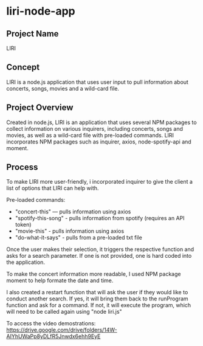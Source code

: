 # liri-node-app

<h2>Project Name</h2>

LIRI

<h2>Concept</h2>

LIRI is a node.js application that uses user input to pull information about concerts, songs, movies and a wild-card file.

<h2>Project Overview</h2>

Created in node.js, LIRI is an application that uses several NPM packages to collect information on various inquirers, including concerts, songs and movies, as well as a wild-card file with pre-loaded commands. LIRI incorporates NPM packages such as inquirer, axios, node-spotify-api and moment. 

<h2>Process</h2>

To make LIRI more user-friendly, i incorporated inquirer to give the client a list of options that LIRI can help with.

 Pre-loaded commands:
 - "concert-this" — pulls information using axios
 - "spotify-this-song" - pulls information from spotify (requires an API token)
 - "movie-this" - pulls information using axios
 - "do-what-it-says" - pulls from a pre-loaded txt file

 Once the user makes their selection, it triggers the respective function and asks for a search parameter. If one is not provided, one is hard coded into the application. 

 To make the concert information more readable, I used NPM package moment to help formate the date and time. 

I also created a restart function that will ask the user if they would like to conduct another search. If yes, it will bring them back to the runProgram function and ask for a command. If not, it will execute the program, which will need to be called again using "node liri.js"

To access the video demostrations: https://drive.google.com/drive/folders/14W-AIYhUWaPp8yDLfR5Jnwdx6ehh9EyE
